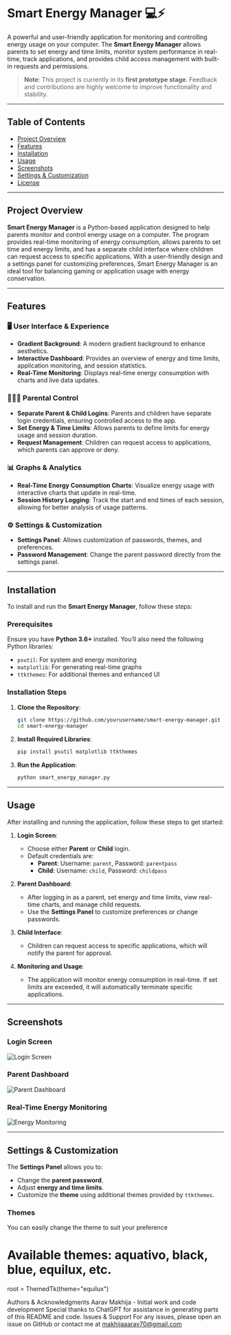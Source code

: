 # Smart Energy Manager 💻⚡

A powerful and user-friendly application for monitoring and controlling energy usage on your computer. The **Smart Energy Manager** allows parents to set energy and time limits, monitor system performance in real-time, track applications, and provides child access management with built-in requests and permissions.

> **Note**: This project is currently in its **first prototype stage**. Feedback and contributions are highly welcome to improve functionality and stability.

---

## Table of Contents
- [Project Overview](#project-overview)
- [Features](#features)
- [Installation](#installation)
- [Usage](#usage)
- [Screenshots](#screenshots)
- [Settings & Customization](#settings--customization)
- [License](#license)

---

## Project Overview

**Smart Energy Manager** is a Python-based application designed to help parents monitor and control energy usage on a computer. The program provides real-time monitoring of energy consumption, allows parents to set time and energy limits, and has a separate child interface where children can request access to specific applications. With a user-friendly design and a settings panel for customizing preferences, Smart Energy Manager is an ideal tool for balancing gaming or application usage with energy conservation.

---

## Features

### 🖥️ User Interface & Experience
- **Gradient Background**: A modern gradient background to enhance aesthetics.
- **Interactive Dashboard**: Provides an overview of energy and time limits, application monitoring, and session statistics.
- **Real-Time Monitoring**: Displays real-time energy consumption with charts and live data updates.

### 👨‍👩‍👧 Parental Control
- **Separate Parent & Child Logins**: Parents and children have separate login credentials, ensuring controlled access to the app.
- **Set Energy & Time Limits**: Allows parents to define limits for energy usage and session duration.
- **Request Management**: Children can request access to applications, which parents can approve or deny.

### 📊 Graphs & Analytics
- **Real-Time Energy Consumption Charts**: Visualize energy usage with interactive charts that update in real-time.
- **Session History Logging**: Track the start and end times of each session, allowing for better analysis of usage patterns.

### ⚙️ Settings & Customization
- **Settings Panel**: Allows customization of passwords, themes, and preferences.
- **Password Management**: Change the parent password directly from the settings panel.

---

## Installation

To install and run the **Smart Energy Manager**, follow these steps:

### Prerequisites
Ensure you have **Python 3.6+** installed. You’ll also need the following Python libraries:
- `psutil`: For system and energy monitoring
- `matplotlib`: For generating real-time graphs
- `ttkthemes`: For additional themes and enhanced UI

### Installation Steps

1. **Clone the Repository**:
    ```bash
    git clone https://github.com/yourusername/smart-energy-manager.git
    cd smart-energy-manager
    ```

2. **Install Required Libraries**:
    ```bash
    pip install psutil matplotlib ttkthemes
    ```

3. **Run the Application**:
    ```bash
    python smart_energy_manager.py
    ```

---

## Usage

After installing and running the application, follow these steps to get started:

1. **Login Screen**:
   - Choose either **Parent** or **Child** login.
   - Default credentials are:
     - **Parent**: Username: `parent`, Password: `parentpass`
     - **Child**: Username: `child`, Password: `childpass`

2. **Parent Dashboard**:
   - After logging in as a parent, set energy and time limits, view real-time charts, and manage child requests.
   - Use the **Settings Panel** to customize preferences or change passwords.

3. **Child Interface**:
   - Children can request access to specific applications, which will notify the parent for approval.

4. **Monitoring and Usage**:
   - The application will monitor energy consumption in real-time. If set limits are exceeded, it will automatically terminate specific applications.

---

## Screenshots

### Login Screen
![Login Screen](https://ibb.co/Yf7pHdT)

### Parent Dashboard
![Parent Dashboard](https://ibb.co/tJVk8y3)

### Real-Time Energy Monitoring
![Energy Monitoring](https://ibb.co/GJ39cKM)

---

## Settings & Customization

The **Settings Panel** allows you to:
- Change the **parent password**.
- Adjust **energy and time limits**.
- Customize the **theme** using additional themes provided by `ttkthemes`.

### Themes
You can easily change the theme to suit your preference

# Available themes: aquativo, black, blue, equilux, etc.
root = ThemedTk(theme="equilux")

Authors & Acknowledgments
Aarav Makhija - Initial work and code development
Special thanks to ChatGPT for assistance in generating parts of this README and code.
Issues & Support
For any issues, please open an issue on GitHub or contact me at makhijaaarav70@gmail.com

